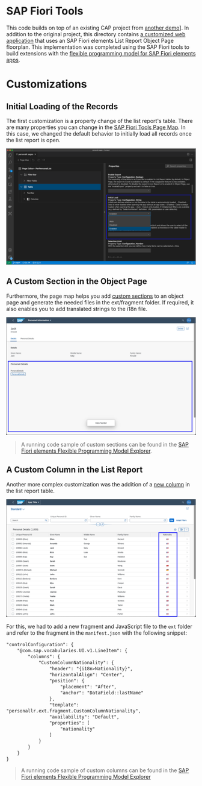 # SAP Fiori Tools

This code builds on top of an existing CAP project from [another demo](../cap)]. In addition to the original project, this directory contains [a customized web application](./app/personal-lr) that uses an SAP Fiori elements List Report Object Page floorplan. This implementation was completed using the SAP Fiori tools to build extensions with the [flexible programming model for SAP Fiori elements apps](https://blogs.sap.com/2021/08/19/leverage-the-flexible-programming-model-to-extend-your-sap-fiori-elements-apps-for-odata-v4/).


# Customizations

## Initial Loading of the Records

The first customization is a property change of the list report's table. There are many properties you can change in the [SAP Fiori Tools Page Map](https://help.sap.com/viewer/17d50220bcd848aa854c9c182d65b699/Latest/en-US/bae38e6216754a76896b926a3d6ac3a9.html). In this case, we changed the default behavior to initially load all records once the list report is open.

![initial loading](./init-load.png)





## A Custom Section in the Object Page

Furthermore, the page map helps you add [custom sections](https://ui5.sap.com/#/topic/7619517a92414e27b71f02094bd08d06) to an object page and generate the needed files in the ext/fragment folder. If required, it also enables you to add translated strings to the i18n file.

![object page with a custom section](./object-page.png)



> A running code sample of custom sections can be found in the [SAP Fiori elements Flexible Programming Model Explorer](https://sapui5.hana.ondemand.com/test-resources/sap/fe/core/fpmExplorer/index.html#/customElements/customElementsOverview/customSectionContent).



## A Custom Column in the List Report

Another more complex customization was the addition of a [new column](https://ui5.sap.com/#/topic/28e95702b5854b938ac51c4bc2d078ab) in the list report table. 


![list report with custom column](./list-report.png)


For this, we had to add a new fragment and JavaScript file to the `ext` folder and refer to the fragment in the `manifest.json` with the following snippet:

```
"controlConfiguration": {
    "@com.sap.vocabularies.UI.v1.LineItem": {
        "columns": {
            "CustomColumnNationality": {
                "header": "{i18n>Nationality}",
                "horizontalAlign": "Center",
                "position": {
                    "placement": "After",
                    "anchor": "DataField::lastName"
                },
                "template": "personallr.ext.fragment.CustomColumnNationality",
                "availability": "Default",
                "properties": [
                    "nationality"
                ]
            }
        }
    }
}
```


> A running code sample of custom columns can be found in the [SAP Fiori elements Flexible Programming Model Explorer](https://sapui5.hana.ondemand.com/test-resources/sap/fe/core/fpmExplorer/index.html#/customElements/customElementsOverview/customColumnContent)
